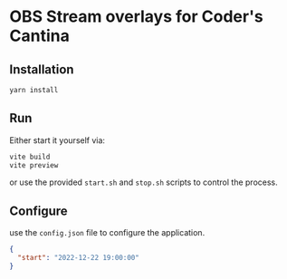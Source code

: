 # OBS Stream overlays for Coder's Cantina

## Installation

```bash
yarn install
```

## Run

Either start it yourself via:

```bash
vite build
vite preview
```

or use the provided `start.sh` and `stop.sh` scripts to control the process.

## Configure

use the `config.json` file to configure the application.

```json
{
  "start": "2022-12-22 19:00:00"
}
```
